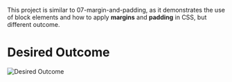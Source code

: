 This project is similar to 07-margin-and-padding, as it demonstrates the use of block elements and how to apply **margins** and **padding** in CSS, but different outcome.  

# Desired Outcome
![Desired Outcome]()